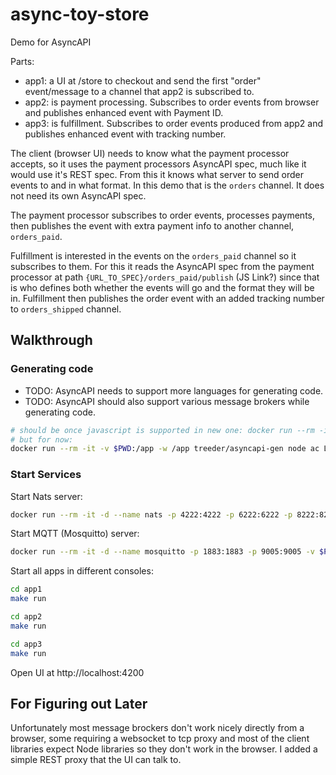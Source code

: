 # async-toy-store

Demo for AsyncAPI

Parts:

* app1: a UI at /store to checkout and send the first "order" event/message to a channel that app2 is subscribed to.
* app2: is payment processing. Subscribes to order events from browser and publishes enhanced event with Payment ID.
* app3: is fulfillment. Subscribes to order events produced from app2 and publishes enhanced event with tracking number.

The client (browser UI) needs to know what the payment processor accepts, so it uses the payment processors AsyncAPI spec,
much like it would use it's REST spec. From this it knows what server to send order events to and in what format. In this
demo that is the `orders` channel. It does not need its own AsyncAPI spec.

The payment processor subscribes to order events, processes payments, then publishes the event with extra payment info to another channel,
`orders_paid`.

Fulfillment is interested in the events on the `orders_paid` channel so it subscribes to them. For this it reads the AsyncAPI spec from
the payment processor at path `{URL_TO_SPEC}/orders_paid/publish` (JS Link?) since that is who defines both whether the events will go and the format they will be in. Fulfillment then publishes the order event with an added tracking number to `orders_shipped` channel.

## Walkthrough

### Generating code

* TODO: AsyncAPI needs to support more languages for generating code.
* TODO: AsyncAPI should also support various message brokers while generating code.

```sh
# should be once javascript is supported in new one: docker run --rm -it -v $PWD:/app -w /app treeder/asyncapi-gen node cli -o output orders.yaml javascript
# but for now:
docker run --rm -it -v $PWD:/app -w /app treeder/asyncapi-gen node ac LOOK IT UP
```

### Start Services

Start Nats server:

```sh
docker run --rm -it -d --name nats -p 4222:4222 -p 6222:6222 -p 8222:8222 nats
```

Start MQTT (Mosquitto) server:

```sh
docker run --rm -it -d --name mosquitto -p 1883:1883 -p 9005:9005 -v $PWD/mosquitto.conf:/mosquitto/config/mosquitto.conf eclipse-mosquitto
```

Start all apps in different consoles:

```sh
cd app1
make run
```

```sh
cd app2
make run
```

```sh
cd app3
make run
```

Open UI at http://localhost:4200

## For Figuring out Later

Unfortunately most message brockers don't work nicely directly from a browser, some requiring a websocket to tcp proxy and most of the client libraries expect Node libraries so they don't work in the browser. I added a simple REST proxy that the UI can talk to.
